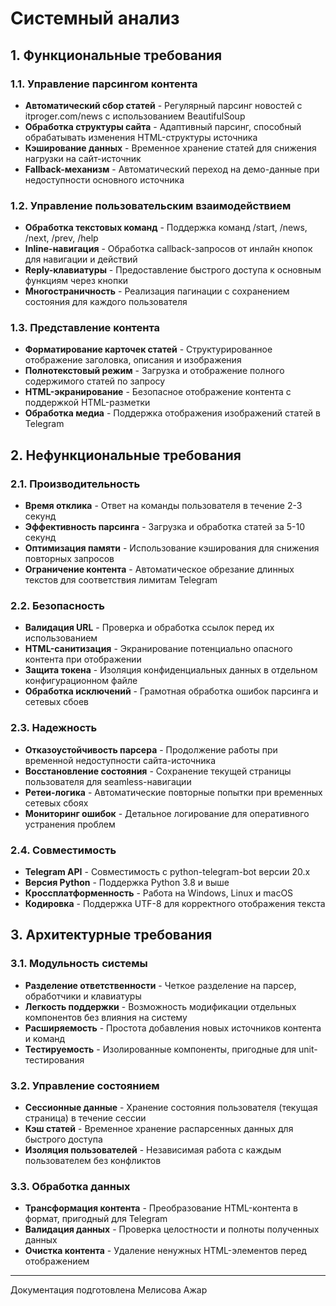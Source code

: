 # Системный анализ

## 1. Функциональные требования

### 1.1. Управление парсингом контента
- **Автоматический сбор статей** - Регулярный парсинг новостей с itproger.com/news с использованием BeautifulSoup
- **Обработка структуры сайта** - Адаптивный парсинг, способный обрабатывать изменения HTML-структуры источника
- **Кэширование данных** - Временное хранение статей для снижения нагрузки на сайт-источник
- **Fallback-механизм** - Автоматический переход на демо-данные при недоступности основного источника

### 1.2. Управление пользовательским взаимодействием
- **Обработка текстовых команд** - Поддержка команд /start, /news, /next, /prev, /help
- **Inline-навигация** - Обработка callback-запросов от инлайн кнопок для навигации и действий
- **Reply-клавиатуры** - Предоставление быстрого доступа к основным функциям через кнопки
- **Многостраничность** - Реализация пагинации с сохранением состояния для каждого пользователя

### 1.3. Представление контента
- **Форматирование карточек статей** - Структурированное отображение заголовка, описания и изображения
- **Полнотекстовый режим** - Загрузка и отображение полного содержимого статей по запросу
- **HTML-экранирование** - Безопасное отображение контента с поддержкой HTML-разметки
- **Обработка медиа** - Поддержка отображения изображений статей в Telegram

## 2. Нефункциональные требования

### 2.1. Производительность
- **Время отклика** - Ответ на команды пользователя в течение 2-3 секунд
- **Эффективность парсинга** - Загрузка и обработка статей за 5-10 секунд
- **Оптимизация памяти** - Использование кэширования для снижения повторных запросов
- **Ограничение контента** - Автоматическое обрезание длинных текстов для соответствия лимитам Telegram

### 2.2. Безопасность
- **Валидация URL** - Проверка и обработка ссылок перед их использованием
- **HTML-санитизация** - Экранирование потенциально опасного контента при отображении
- **Защита токена** - Изоляция конфиденциальных данных в отдельном конфигурационном файле
- **Обработка исключений** - Грамотная обработка ошибок парсинга и сетевых сбоев

### 2.3. Надежность
- **Отказоустойчивость парсера** - Продолжение работы при временной недоступности сайта-источника
- **Восстановление состояния** - Сохранение текущей страницы пользователя для seamless-навигации
- **Ретеи-логика** - Автоматические повторные попытки при временных сетевых сбоях
- **Мониторинг ошибок** - Детальное логирование для оперативного устранения проблем

### 2.4. Совместимость
- **Telegram API** - Совместимость с python-telegram-bot версии 20.x
- **Версия Python** - Поддержка Python 3.8 и выше
- **Кроссплатформенность** - Работа на Windows, Linux и macOS
- **Кодировка** - Поддержка UTF-8 для корректного отображения текста

## 3. Архитектурные требования

### 3.1. Модульность системы
- **Разделение ответственности** - Четкое разделение на парсер, обработчики и клавиатуры
- **Легкость поддержки** - Возможность модификации отдельных компонентов без влияния на систему
- **Расширяемость** - Простота добавления новых источников контента и команд
- **Тестируемость** - Изолированные компоненты, пригодные для unit-тестирования

### 3.2. Управление состоянием
- **Сессионные данные** - Хранение состояния пользователя (текущая страница) в течение сессии
- **Кэш статей** - Временное хранение распарсенных данных для быстрого доступа
- **Изоляция пользователей** - Независимая работа с каждым пользователем без конфликтов

### 3.3. Обработка данных
- **Трансформация контента** - Преобразование HTML-контента в формат, пригодный для Telegram
- **Валидация данных** - Проверка целостности и полноты полученных данных
- **Очистка контента** - Удаление ненужных HTML-элементов перед отображением

---

Документация подготовлена Мелисова Ажар
